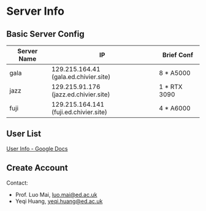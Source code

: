 # Server Info

## Basic Server Config

| Server Name | IP | Brief Conf |
| ----------- | -- | ---------- |
| gala | 129.215.164.41 (gala.ed.chivier.site) | 8 * A5000 |
| jazz | 129.215.91.176 (jazz.ed.chivier.site) | 1 * RTX 3090 |
| fuji | 129.215.164.141 (fuji.ed.chivier.site) | 4 * A6000 |

## User List

[User Info - Google Docs](https://docs.google.com/spreadsheets/d/1N4gVML0b9qWsiasXAFCNJP0z5ck3W4f4BIawK2q-5PU/edit?usp=sharing)

## Create Account

Contact:

- Prof. Luo Mai, [luo.mai@ed.ac.uk](mailto:luo.mai@ed.ac.uk)
- Yeqi Huang, [yeqi.huang@ed.ac.uk](mailto:yeqi.huang@ed.ac.uk)
